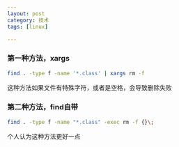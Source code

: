 ```yaml
---
layout: post
category: 技术
tags: [linux]

---
```


### 第一种方法，xargs

```bash
find . -type f -name '*.class' | xargs rm -f
```

这种方法如果文件有特殊字符，或者是空格，会导致删除失败

### 第二种方法，find自带

```bash
find . -type f -name "*.class" -exec rm -f {}\;
```

个人认为这种方法更好一点
